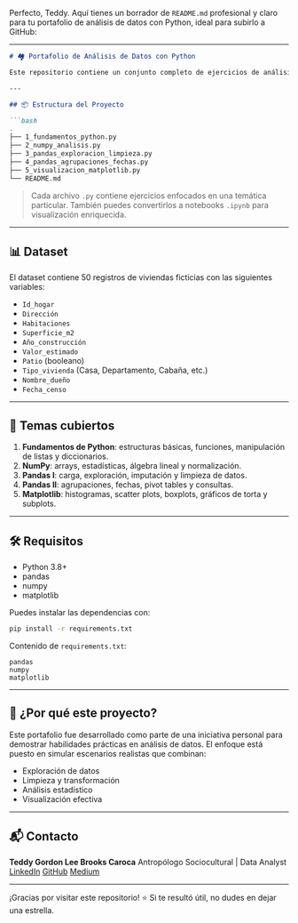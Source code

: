 Perfecto, Teddy. Aquí tienes un borrador de `README.md` profesional y claro para tu portafolio de análisis de datos con Python, ideal para subirlo a GitHub:

---

````markdown
# 🏘️ Portafolio de Análisis de Datos con Python

Este repositorio contiene un conjunto completo de ejercicios de análisis de datos aplicados a un **dataset ficticio de viviendas** ubicado en un barrio simulado de **La Serena, Chile**. Está diseñado como evidencia de competencias en **Python**, **NumPy**, **Pandas** y **Matplotlib**, estructurado por niveles de dificultad y temática.

---

## 📦 Estructura del Proyecto

```bash
.
├── 1_fundamentos_python.py
├── 2_numpy_analisis.py
├── 3_pandas_exploracion_limpieza.py
├── 4_pandas_agrupaciones_fechas.py
├── 5_visualizacion_matplotlib.py
└── README.md
````

> Cada archivo `.py` contiene ejercicios enfocados en una temática particular. También puedes convertirlos a notebooks `.ipynb` para visualización enriquecida.

---

## 📊 Dataset

El dataset contiene 50 registros de viviendas ficticias con las siguientes variables:

* `Id_hogar`
* `Dirección`
* `Habitaciones`
* `Superficie_m2`
* `Año_construcción`
* `Valor_estimado`
* `Patio` (booleano)
* `Tipo_vivienda` (Casa, Departamento, Cabaña, etc.)
* `Nombre_dueño`
* `Fecha_censo`

---

## 🚀 Temas cubiertos

1. **Fundamentos de Python**: estructuras básicas, funciones, manipulación de listas y diccionarios.
2. **NumPy**: arrays, estadísticas, álgebra lineal y normalización.
3. **Pandas I**: carga, exploración, imputación y limpieza de datos.
4. **Pandas II**: agrupaciones, fechas, pivot tables y consultas.
5. **Matplotlib**: histogramas, scatter plots, boxplots, gráficos de torta y subplots.

---

## 🛠 Requisitos

* Python 3.8+
* pandas
* numpy
* matplotlib

Puedes instalar las dependencias con:

```bash
pip install -r requirements.txt
```

Contenido de `requirements.txt`:

```
pandas
numpy
matplotlib
```

---

## 🧠 ¿Por qué este proyecto?

Este portafolio fue desarrollado como parte de una iniciativa personal para demostrar habilidades prácticas en análisis de datos. El enfoque está puesto en simular escenarios realistas que combinan:

* Exploración de datos
* Limpieza y transformación
* Análisis estadístico
* Visualización efectiva

---

## 📬 Contacto

**Teddy Gordon Lee Brooks Caroca**
Antropólogo Sociocultural | Data Analyst
[LinkedIn](https://www.linkedin.com/in/teddy-brooks-caroca)
[GitHub](https://github.com/Teddy-Brooks-Caroca)
[Medium](https://medium.com/@brooks.teddy)

---

¡Gracias por visitar este repositorio! ⭐ Si te resultó útil, no dudes en dejar una estrella.


